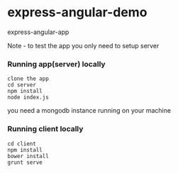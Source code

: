 # express-angular-demo
express-angular-app

Note - to test the app you only need to setup server
### Running app(server) locally
```
clone the app
cd server
npm install
node index.js
```

you need a mongodb instance running on your machine

### Running client locally

```
cd client
npm install
bower install
grunt serve
```
